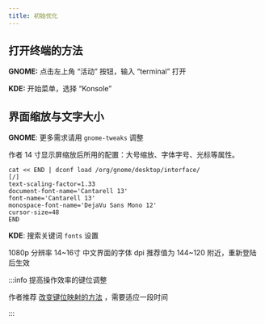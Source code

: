 ```yaml
---
title: 初始优化
---
```


## 打开终端的方法

**GNOME:** 点击左上角 “活动” 按钮，输入 “terminal” 打开

**KDE:** 开始菜单，选择 “Konsole”

## 界面缩放与文字大小

**GNOME**: 更多需求请用 `gnome-tweaks` 调整

作者 14 寸显示屏缩放后所用的配置：大号缩放、字体字号、光标等属性。

```shell
cat << END | dconf load /org/gnome/desktop/interface/
[/]
text-scaling-factor=1.33
document-font-name='Cantarell 13'
font-name='Cantarell 13'
monospace-font-name='DejaVu Sans Mono 12'
cursor-size=48
END
```

**KDE**: 搜索关键词 `fonts` 设置

1080p 分辨率 14\~16寸 中文界面的字体 dpi 推荐值为 144\~120 附近，重新登陆后生效

<!--
## 中文支持

包括：

- LibreOffice
- man 手册 ( `LANG=C man` 看回原版 )

```shell
sudo dnf in -y libreoffice-langpack-zh-Hans
```
-->

:::info 提高操作效率的键位调整

作者推荐 <a target="_blank" href="/docs/dev/keymap">改变键位映射的方法</a> ，需要适应一段时间

:::

<!--
可选的优化：

- 推荐 <a target="_blank" href="/docs/dev/zsh">使用 Zsh 作为默认 Shell</a>
- 推荐 <a target="_blank" href="/docs/browser/edge-for-linux">使用微软 Edge 浏览器</a>

 -->
